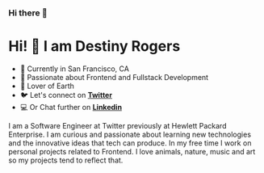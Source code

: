 ### Hi there 👋
# Hi! 👋 I am Destiny Rogers
-  📍 Currently in San Francisco, CA
-  🚀 Passionate about Frontend and Fullstack Development
-  🌱 Lover of Earth
-   🐦  Let's connect  on **[Twitter](https://twitter.com/DATAM0SH3R "Twitter")**
-  💻 Or Chat further on **[Linkedin](https://www.linkedin.com/in/destiny-rogers/)**

I am a Software Engineer at Twitter previously at Hewlett Packard Enterprise. I am curious and passionate about learning new 
technologies and the innovative ideas that tech can produce. In my free time I work on personal projects related to Frontend.
I love animals, nature, music and art so my projects tend to reflect that. 
<!--
**drogers14/drogers14** is a ✨ _special_ ✨ repository because its `README.md` (this file) appears on your GitHub profile.

Here are some ideas to get you started:

- 🔭 I’m currently working on ...
- 🌱 I’m currently learning ...
- 👯 I’m looking to collaborate on ...
- 🤔 I’m looking for help with ...
- 💬 Ask me about ...
- 📫 How to reach me: ...
- 😄 Pronouns: ...
- ⚡ Fun fact: ...
-->
